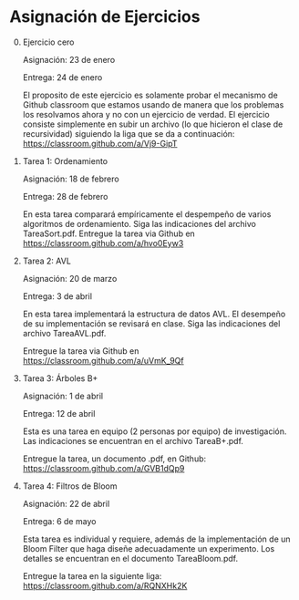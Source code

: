# Asignación de Ejercicios

0. Ejercicio cero

    Asignación: 23 de enero

    Entrega: 24 de enero

    El proposito de este ejercicio es solamente probar el mecanismo de Github classroom que estamos usando de manera que los problemas los resolvamos ahora y no con un ejercicio de verdad. El ejercicio consiste simplemente en subir un archivo (lo que hicieron el clase de recursividad) siguiendo la liga que se da a continuación: https://classroom.github.com/a/Vj9-GipT

1. Tarea 1: Ordenamiento  

    Asignación: 18 de febrero

    Entrega: 28 de febrero

    En esta tarea comparará empíricamente el despempeño de varios algoritmos de ordenamiento. Siga las indicaciones del archivo TareaSort.pdf.
    Entregue la tarea via Github en https://classroom.github.com/a/hvo0Eyw3

2. Tarea 2:  AVL

    Asignación: 20 de marzo

    Entrega: 3 de abril

    En esta tarea implementará la estructura de datos AVL. El desempeño de su implementación se revisará en clase. Siga las indicaciones del archivo TareaAVL.pdf.

    Entregue la tarea via Github en https://classroom.github.com/a/uVmK_9Qf

3. Tarea 3: Árboles B+

    Asignación: 1 de abril

    Entrega: 12 de abril

    Esta es una tarea en equipo (2 personas por equipo) de investigación. Las indicaciones se encuentran en el archivo TareaB+.pdf.

    Entregue la tarea, un documento .pdf, en Github:
    https://classroom.github.com/a/GVB1dQp9

4. Tarea 4: Filtros de Bloom

    Asignación: 22 de abril

    Entrega: 6 de mayo

    Esta tarea es individual y requiere, además de la implementación de un Bloom Filter que haga diseñe adecuadamente un experimento. Los detalles se encuentran en el documento TareaBloom.pdf.

    Entregue la tarea en la siguiente liga:
    https://classroom.github.com/a/RQNXHk2K
